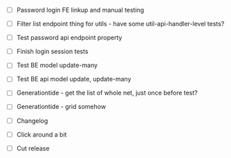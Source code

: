 - [ ] Password login FE linkup and manual testing
- [ ] Filter list endpoint thing for utils - have some util-api-handler-level tests?
- [ ] Test password api endpoint property
- [ ] Finish login session tests
- [ ] Test BE model update-many
- [ ] Test BE api model update, update-many

- [ ] Generationtide - get the list of whole net, just once before test?
- [ ] Generationtide - grid somehow

- [ ] Changelog
- [ ] Click around a bit
- [ ] Cut release
